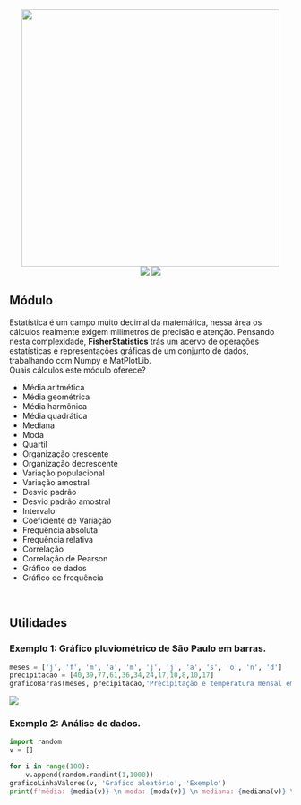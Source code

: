 <div align="center">
<img width=460px src='https://user-images.githubusercontent.com/110111018/267866057-56f1bf60-7067-4b36-813e-9a9bfc4b9e94.png'>
<br>
<img src="https://img.shields.io/github/license/lulu-ancacio/numbersOf?style=plastic">
<img src="http://img.shields.io/static/v1?label=language&message=python&color=rgb(0, 154, 69)&style=plastic">
</div>

<h2>Módulo</h2>
<p>
Estatística é um campo muito decimal da matemática, nessa área os cálculos realmente exigem milimetros de precisão e atenção. Pensando nesta complexidade, <strong>FisherStatistics</strong> trás um acervo de operações estatísticas e representações gráficas de um conjunto de dados, trabalhando com Numpy e MatPlotLib.
<br>
Quais cálculos este módulo oferece?
<ul>
<li>Média aritmética</li>
<li>Média geométrica</li>
<li>Média harmônica</li>
<li>Média quadrática</li>
<li>Mediana</li>
<li>Moda</li>
<li>Quartil</li>
<li>Organização crescente</li>
<li>Organização decrescente</li>
<li>Variação populacional</li>
<li>Variação amostral</li>
<li>Desvio padrão</li>
<li>Desvio padrão amostral</li>
<li>Intervalo</li>
<li>Coeficiente de Variação</li>
<li>Frequência absoluta</li>
<li>Frequência relativa</li>
<li>Correlação</li>
<li>Correlação de Pearson</li>
<li>Gráfico de dados</li>
<li>Gráfico de frequência</li>
</ul>
</p>

<br>
<p>
  <h2>Utilidades</h2>
  <h3>Exemplo 1: Gráfico pluviométrico de São Paulo em barras.</h3>
    
```python
meses = ['j', 'f', 'm', 'a', 'm', 'j', 'j', 'a', 's', 'o', 'n', 'd']
precipitacao = [40,39,77,61,36,34,24,17,10,8,10,17]
graficoBarras(meses, precipitacao,'Precipitação e temperatura mensal em São Paulo - SP (2022)','Mês', 'Pluviosidade (mm)')
```

  <img src='https://user-images.githubusercontent.com/110111018/268431027-dad3f12c-1676-4744-bf74-74b953290d86.png'>

  <h3>Exemplo 2: Análise de dados.</h3>

```python
import random
v = []

for i in range(100):
    v.append(random.randint(1,1000))
graficoLinhaValores(v, 'Gráfico aleatório', 'Exemplo')
print(f'média: {media(v)} \n moda: {moda(v)} \n mediana: {mediana(v)} \n Desvio padrão: {desvioPadrao(v)}')
```
  
  </p>
